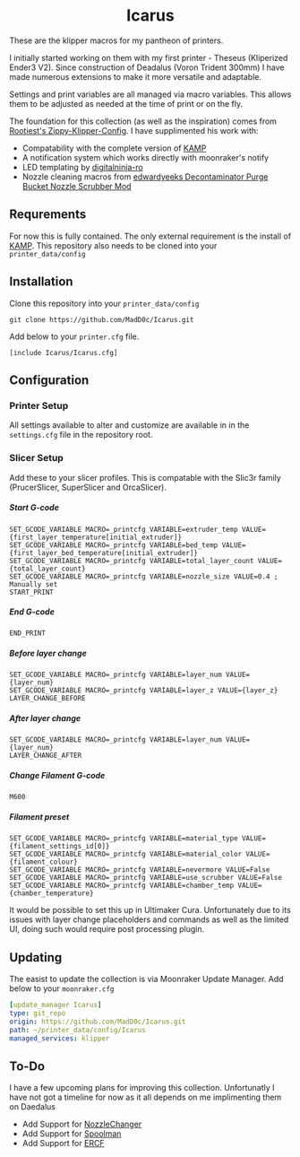 <h1 align="center">
Icarus
</h1>

These are the klipper macros for my pantheon of printers. 

I initially started working on them with my first printer - Theseus (Kliperized Ender3 V2). Since construction of Deadalus (Voron Trident 300mm) I have made numerous extensions to make it more versatile and adaptable. 

Settings and print variables are all managed via macro variables. This allows them to be adjusted as needed at the time of print or on the fly.

The foundation for this collection (as well as the inspiration) comes from [Rootiest's Zippy-Klipper-Config](https://github.com/rootiest/zippy-klipper_config). I have supplimented his work with: 
- Compatability with the complete version of [KAMP](https://github.com/kyleisah/Klipper-Adaptive-Meshing-Purging)
- A notification system which works directly with moonraker's notify
- LED templating by [digitalninja-ro](https://github.com/digitalninja-ro/klipper-neopixel)
- Nozzle cleaning macros from [edwardyeeks Decontaminator Purge Bucket Nozzle Scrubber Mod](https://github.com/VoronDesign/VoronUsers/tree/master/orphaned_mods/printer_mods/edwardyeeks/Decontaminator_Purge_Bucket_%26_Nozzle_Scrubber)

## Requrements
For now this is fully contained.
The only external requirement is the install of [KAMP](https://github.com/kyleisah/Klipper-Adaptive-Meshing-Purging). This repository also needs to be cloned into your `printer_data/config`

## Installation
Clone this repository into your `printer_data/config`
```
git clone https://github.com/MadD0c/Icarus.git
```
Add below to your `printer.cfg` file.
```
[include Icarus/Icarus.cfg]
```
## Configuration
### Printer Setup
All settings available to alter and customize are available in in the `settings.cfg` file in the repository root.
### Slicer Setup
Add these to your slicer profiles. This is compatable with the Slic3r family (PrucerSlicer, SuperSlicer and OrcaSlicer).
##### Start G-code
```
SET_GCODE_VARIABLE MACRO=_printcfg VARIABLE=extruder_temp VALUE={first_layer_temperature[initial_extruder]}
SET_GCODE_VARIABLE MACRO=_printcfg VARIABLE=bed_temp VALUE={first_layer_bed_temperature[initial_extruder]}
SET_GCODE_VARIABLE MACRO=_printcfg VARIABLE=total_layer_count VALUE={total_layer_count}
SET_GCODE_VARIABLE MACRO=_printcfg VARIABLE=nozzle_size VALUE=0.4 ; Manually set 
START_PRINT
```
##### End G-code
```
END_PRINT
```
##### Before layer change
```
SET_GCODE_VARIABLE MACRO=_printcfg VARIABLE=layer_num VALUE={layer_num}
SET_GCODE_VARIABLE MACRO=_printcfg VARIABLE=layer_z VALUE={layer_z}
LAYER_CHANGE_BEFORE
```
##### After layer change
```
SET_GCODE_VARIABLE MACRO=_printcfg VARIABLE=layer_num VALUE={layer_num}
LAYER_CHANGE_AFTER
```
##### Change Filament G-code
```
M600
```
##### Filament preset
```
SET_GCODE_VARIABLE MACRO=_printcfg VARIABLE=material_type VALUE={filament_settings_id[0]}
SET_GCODE_VARIABLE MACRO=_printcfg VARIABLE=material_color VALUE={filament_colour}
SET_GCODE_VARIABLE MACRO=_printcfg VARIABLE=nevermore VALUE=False
SET_GCODE_VARIABLE MACRO=_printcfg VARIABLE=use_scrubber VALUE=False
SET_GCODE_VARIABLE MACRO=_printcfg VARIABLE=chamber_temp VALUE={chamber_temperature}
```
It would be possible to set this up in Ultimaker Cura. Unfortunately due to its issues with layer change placeholders and commands as well as the limited UI, doing such would require post processing plugin.
## Updating
The easist to update the collection is via Moonraker Update Manager. Add below to your `moonraker.cfg`
```yaml
[update_manager Icarus]
type: git_repo
origin: https://github.com/MadD0c/Icarus.git
path: ~/printer_data/config/Icarus
managed_services: klipper
```

## To-Do
I have a few upcoming plans for improving this collection. Unfortunatly I have not got a timeline for now as it all depends on me implimenting them on Daedalus
- Add Support for [NozzleChanger](https://github.com/garethky/change-nozzle-klipper-extra)
- Add Support for [Spoolman](https://github.com/Donkie/Spoolman)
- Add Support for [ERCF](https://github.com/EtteGit/EnragedRabbitProject)